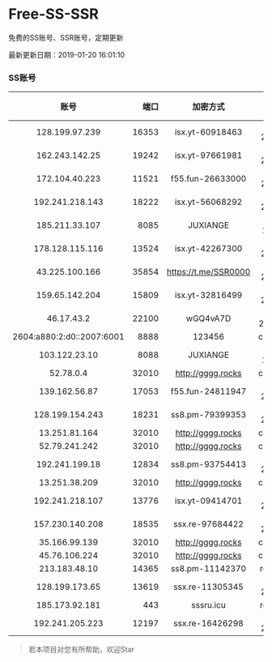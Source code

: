 # Free-SS-SSR

免费的SS账号、SSR账号，定期更新

最新更新日期：2019-01-20 16:01:10 

### SS账号
|账号|端口|加密方式|密码|更新时间|国家|
|:-----:|-----:|:----:|:----:|:----:|:----:|
|128.199.97.239|16353|isx.yt-60918463|aes-256-cfb|15:57:06|SG|
|162.243.142.25|19242|isx.yt-97661981|aes-256-cfb|15:57:05|US|
|172.104.40.223|11521|f55.fun-26633000|aes-256-cfb|15:57:06|SG|
|192.241.218.143|18222|isx.yt-56068292|aes-256-cfb|15:57:05|US|
|185.211.33.107|8085|JUXIANGE|aes-128-ctr|15:57:11|US|
|178.128.115.116|13524|isx.yt-42267300|aes-256-cfb|15:57:06|SG|
|43.225.100.166|35854|https://t.me/SSR0000|aes-256-cfb|15:57:15|HK|
|159.65.142.204|15809|isx.yt-32816499|aes-256-cfb|15:57:07|SG|
|46.17.43.2|22100|wGQ4vA7D|aes-256-gcm|15:57:15|RU|
|2604:a880:2:d0::2007:6001|8888|123456|chacha20|15:57:12|US|
|103.122.23.10|8088|JUXIANGE|aes-128-ctr|15:57:10|US|
|52.78.0.4|32010|http://gggg.rocks|chacha20|15:57:22|KR|
|139.162.56.87|17053|f55.fun-24811947|aes-256-cfb|15:57:06|SG|
|128.199.154.243|18231|ss8.pm-79399353|aes-256-cfb|15:57:07|SG|
|13.251.81.164|32010|http://gggg.rocks|chacha20|15:57:15|SG|
|52.79.241.242|32010|http://gggg.rocks|chacha20|15:57:21|KR|
|192.241.199.18|12834|ss8.pm-93754413|aes-256-cfb|15:57:05|US|
|13.251.38.209|32010|http://gggg.rocks|chacha20|15:57:09|SG|
|192.241.218.107|13776|isx.yt-09414701|aes-256-cfb|15:57:05|US|
|157.230.140.208|18535|ssx.re-97684422|aes-256-cfb|15:57:06|US|
|35.166.99.139|32010|http://gggg.rocks|chacha20|15:52:13|US|
|45.76.106.224|32010|http://gggg.rocks|chacha20|15:57:12|JP|
|213.183.48.10|14365|ss8.pm-11142370|rc4-md5|15:57:10|RU|
|128.199.173.65|13619|ssx.re-11305345|aes-256-cfb|15:57:06|SG|
|185.173.92.181|443|sssru.icu|rc4-md5|15:57:14|RU|
|192.241.205.223|12197|ssx.re-16426298|aes-256-cfb|15:57:05|US|


> 若本项目对您有所帮助，欢迎Star